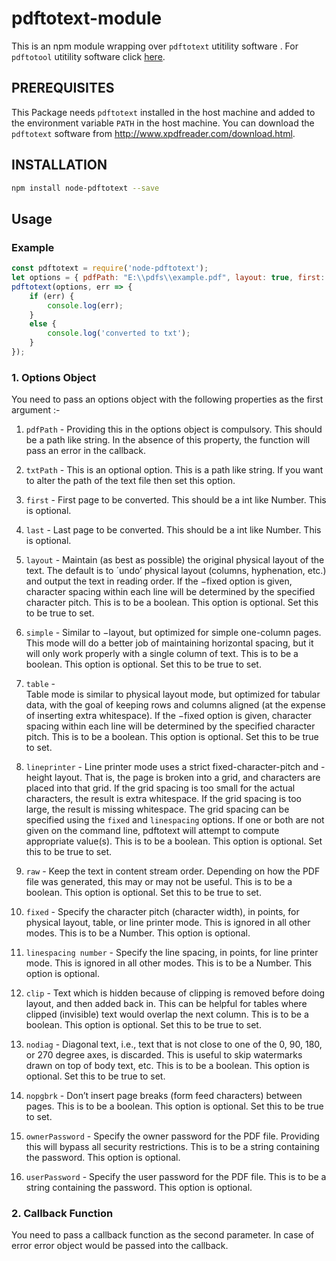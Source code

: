 # pdftotext-module
This is an npm module wrapping over `pdftotext` utitility software .
For `pdftotool` utitility software click [here](http://www.xpdfreader.com/download.html).


## PREREQUISITES

This Package needs `pdftotext` installed in the host machine and added to the environment variable `PATH` in the host machine. You can download the `pdftotext` software from http://www.xpdfreader.com/download.html.

## INSTALLATION

```sh
npm install node-pdftotext --save
```

## Usage

### Example
```js
const pdftotext = require('node-pdftotext');
let options = { pdfPath: "E:\\pdfs\\example.pdf", layout: true, first: 3 };
pdftotext(options, err => {
    if (err) {
        console.log(err);
    }
    else {
        console.log('converted to txt');
    }
});
```

### 1. Options Object
You need to pass an options object with the following properties as the first argument :-
1. `pdfPath` - Providing this in the options object is compulsory. This should be a path like string. In the absence of this property, the function will pass an error in the callback. 
1. `txtPath` - This is an optional option. This is a path like string. If you want to alter the path of the text file then set this option.
1. `first` - First page to be converted. This should be a int like Number. This is optional.
1. `last` - Last page to be converted. This should be a int like Number. This is optional.
1. `layout` - Maintain (as best as possible) the original physical layout of the text. The default is to ´undo’ physical layout (columns, hyphenation, etc.) and output the text in reading order. If the −fixed option is given, character spacing within each line will be determined by the specified character pitch. This is to be a boolean. This option is optional. Set this to be true to set.
1. `simple` - Similar to −layout, but optimized for simple one-column pages. This mode will do a better job of maintaining horizontal spacing, but it will only work properly with a single column of text. This is to be a boolean. This option is optional. Set this to be true to set.
1. `table` - 	
Table mode is similar to physical layout mode, but optimized for tabular data, with the goal of keeping rows and columns aligned (at the expense of inserting extra whitespace). If the −fixed option is given, character spacing within each line will be determined by the specified character pitch. This is to be a boolean. This option is optional. Set this to be true to set.
1. `lineprinter` - Line printer mode uses a strict fixed-character-pitch and -height layout. That is, the page is broken into a grid, and characters are placed into that grid. If the grid spacing is too small for the actual characters, the result is extra whitespace. If the grid spacing is too large, the result is missing whitespace. The grid spacing can be specified using the `fixed` and `linespacing` options. If one or both are not given on the command line, pdftotext will attempt to compute appropriate value(s). This is to be a boolean. This option is optional. Set this to be true to set.
1. `raw` - Keep the text in content stream order. Depending on how the PDF file was generated, this may or may not be useful. This is to be a boolean. This option is optional. Set this to be true to set.
1. `fixed` - Specify the character pitch (character width), in points, for physical layout, table, or line printer mode. This is ignored in all other modes. This is to be a Number. This option is optional.
1. `linespacing number` - Specify the line spacing, in points, for line printer mode. This is ignored in all other modes. This is to be a Number. This option is optional.

1. `clip` - Text which is hidden because of clipping is removed before doing layout, and then added back in. This can be helpful for tables where clipped (invisible) text would overlap the next column. This is to be a boolean. This option is optional. Set this to be true to set.
1. `nodiag` - Diagonal text, i.e., text that is not close to one of the 0, 90, 180, or 270 degree axes, is discarded. This is useful to skip watermarks drawn on top of body text, etc. This is to be a boolean. This option is optional. Set this to be true to set.
1. `nopgbrk` - Don’t insert page breaks (form feed characters) between pages. This is to be a boolean. This option is optional. Set this to be true to set.
1. `ownerPassword` - Specify the owner password for the PDF file. Providing this will bypass all security restrictions. This is to be a string containing the password. This option is optional.
2. `userPassword` - Specify the user password for the PDF file. This is to be a string containing the password. This option is optional.

### 2. Callback Function
You need to pass a callback function as the second parameter. In case of error error object would be passed into the callback. 